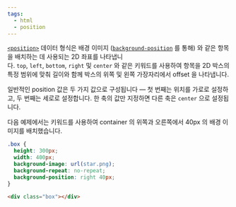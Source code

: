 ```yaml
---
tags:
  - html
  - position
---
```

[`<position>`](https://developer.mozilla.org/en-US/docs/Web/CSS/position_value) 데이터 형식은 배경 이미지 ([`background-position`](https://developer.mozilla.org/en-US/docs/Web/CSS/background-position) 를 통해) 와 같은 항목을 배치하는 데 사용되는 2D 좌표를 나타냅니다. `top`, `left`, `bottom`, `right` 및 `center` 와 같은 키워드를 사용하여 항목을 2D 박스의 특정 범위에 맞춰 길이와 함께 박스의 위쪽 및 왼쪽 가장자리에서 offset 을 나타냅니다.

일반적인 position 값은 두 가지 값으로 구성됩니다 — 첫 번째는 위치를 가로로 설정하고, 두 번째는 세로로 설정합니다. 한 축의 값만 지정하면 다른 축은 `center` 으로 설정됩니다.

다음 예제에서는 키워드를 사용하여 container 의 위쪽과 오른쪽에서 40px 의 배경 이미지를 배치했습니다.

```css
.box {
  height: 300px;
  width: 400px;
  background-image: url(star.png);
  background-repeat: no-repeat;
  background-position: right 40px;
}
```

```html
<div class="box"></div>
```
